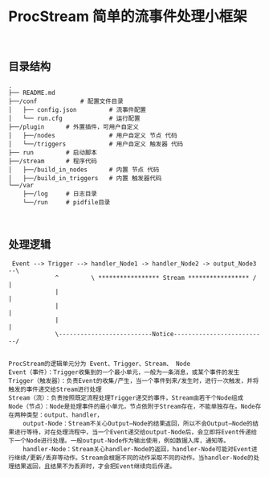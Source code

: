 # ProcStream 简单的流事件处理小框架

<br>

## 目录结构
	.
	├── README.md
	├──/conf			# 配置文件目录
	│   ├── config.json			# 流事件配置
	│   └── run.cfg				# 运行配置
	├──/plugin		# 外置插件，可用户自定义 
	│   ├──/nodes				# 用户自定义 节点 代码
	│   └──/triggers			# 用户自定义 触发器 代码
	├── run			# 启动脚本
	├──/stream		# 程序代码
	│   ├──/build_in_nodes		# 内置 节点 代码
	│   ├──/build_in_triggers	# 内置 触发器代码
	└──/var
	    ├──/log		# 日志目录
	    └──/run		# pidfile目录

<br>

## 处理逻辑
	 
	 Event --> Trigger --> handler_Node1 -> handler_Node2 -> output_Node3 --\
	             ^         \ ***************** Stream ***************** /   |
	             |                                                          |
	             |                                                          |
	             |                                                          |
	             \--------------------------Notice--------------------------/
    									
	
	ProcStream的逻辑单元分为 Event、Trigger、Stream、 Node
	Event（事件）：Trigger收集到的一个最小单元，一般为一条消息，或某个事件的发生
	Trigger（触发器）：负责Event的收集/产生，当一个事件到来/发生时，进行一次触发，并将触发的事件递交给Stream进行处理
	Stream（流）：负责按照既定流程处理Trigger递交的事件，Stream由若干个Node组成
	Node（节点）：Node是处理事件的最小单元，节点依附于Stream存在，不能单独存在。Node存在两种类型：output、handler，
		output-Node：Stream不关心Output—Node的结果返回，所以不会Output—Node的结果进行等待，对在处理流程中，当一个Event递交给output-Node后，会立即将Event传递给下一个Node进行处理。一般output-Node作为输出使用，例如数据入库，通知等。
		handler-Node：Stream关心handler-Node的返回，handler-Node可能对Event进行继续/更新/丢弃等动作。Stream会根据不同的动作采取不同的动作。当handler-Node的处理结果返回，且结果不为丢弃时，才会把Event继续向后传递。
	
	    
	    
	

